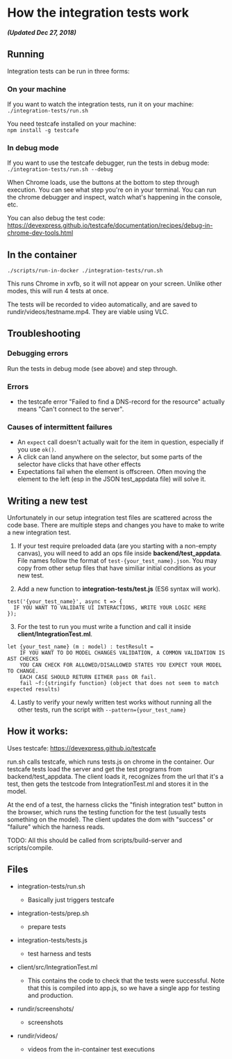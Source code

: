 # How the integration tests work

##### (Updated Dec 27, 2018)

## Running

Integration tests can be run in three forms:

### On your machine
If you want to watch the integration tests, run it on your machine:  
 `./integration-tests/run.sh`  

You need testcafe installed on your machine:  
 `npm install -g testcafe`  

### In debug mode

If you want to use the testcafe debugger, run the tests in debug mode:  
 `./integration-tests/run.sh --debug`  

When Chrome loads, use the buttons at the bottom to step through execution. You can see what step you're on in your terminal. You can run the chrome debugger and inspect, watch what's happening in the console, etc.

You can also debug the test code:
https://devexpress.github.io/testcafe/documentation/recipes/debug-in-chrome-dev-tools.html


## In the container

`./scripts/run-in-docker ./integration-tests/run.sh`  

This runs Chrome in xvfb, so it will not appear on your screen. Unlike other modes, this will run 4 tests at once.

The tests will be recorded to video automatically, and are saved to rundir/videos/testname.mp4. They are viable using VLC.

## Troubleshooting

### Debugging errors

Run the tests in debug mode (see above) and step through.

### Errors
- the testcafe error "Failed to find a DNS-record for the resource"
actually means "Can't connect to the server".

### Causes of intermittent failures

- An `expect` call doesn't actually wait for the item in question, especially   if you use `ok()`.
- A click can land anywhere on the selector, but some parts of the selector
  have clicks that have other effects
- Expectations fail when the element is offscreen. Often moving the element to the left (esp in the JSON test_appdata file) will solve it.

## Writing a new test

Unfortunately in our setup integration test files are scattered across the code base. There are multiple steps and changes you have to make to write a new integration test.


1. If your test require preloaded data (are you starting with a non-empty canvas), you will need to add an ops file inside **backend/test_appdata**. File names follow the format of `test-{your_test_name}.json`. You may copy from other setup files that have similiar initial conditions as your new test.  


2. Add a new function to **integration-tests/test.js** (ES6 syntax will work). 
```
test('{your_test_name}', async t => {
  IF YOU WANT TO VALIDATE UI INTERACTIONS, WRITE YOUR LOGIC HERE
});
```  


3. For the test to run you must write a function and call it inside **client/IntegrationTest.ml**.
```
let {your_test_name} (m : model) : testResult = 
    IF YOU WANT TO DO MODEL CHANGES VALIDATION, A COMMON VALIDATION IS AST CHECKS
    YOU CAN CHECK FOR ALLOWED/DISALLOWED STATES YOU EXPECT YOUR MODEL TO CHANGE.
    EACH CASE SHOULD RETURN EITHER pass OR fail.
    fail ~f:{stringify function} (object that does not seem to match expected results)
```  


4. Lastly to verify your newly written test works without running all the other tests, run the script with `--pattern={your_test_name}`

## How it works:

Uses testcafe: https://devexpress.github.io/testcafe

run.sh calls testcafe, which runs tests.js on chrome in the container. Our
testcafe tests load the server and get the test programs from
backend/test_appdata. The client loads it, recognizes from the url that it's a
test, then gets the testcode from IntegrationTest.ml and stores it in the
model.

At the end of a test, the harness clicks the "finish integration test"
button in the browser, which runs the testing function for the test
(usually tests something on the model). The client updates the dom with
"success" or "failure" which the harness reads.

TODO: All this should be called from scripts/build-server and
scripts/compile.


## Files

- integration-tests/run.sh
  - Basically just triggers testcafe

- integration-tests/prep.sh
  - prepare tests

- integration-tests/tests.js
  - test harness and tests

- client/src/IntegrationTest.ml
  - This contains the code to check that the tests were successful.
    Note that this is compiled into app.js, so we have a
    single app for testing and production.

- rundir/screenshots/
  - screenshots

- rundir/videos/
  - videos from the in-container test executions


